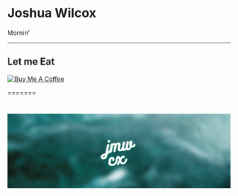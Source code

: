 # Joshua Wilcox

Mornin'

---
## Let me Eat
  
<a href="https://www.buymeacoffee.com/JMWCX" target="_blank"><img src="https://cdn.buymeacoffee.com/buttons/default-orange.png" alt="Buy Me A Coffee" height="40" width="200"></a>

=======

![](jmw.png)
=======
